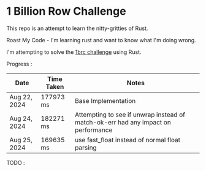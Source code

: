 # 1 Billion Row Challenge   

This repo is an attempt to learn the nitty-gritties of Rust. 

Roast My Code - I'm learning rust and want to know what I'm doing wrong.

I'm attempting to solve the [1brc challenge](https://github.com/gunnarmorling/1brc) using Rust.

Progress :

| Date         | Time Taken   | Notes                                                                            |
|--------------|--------------|----------------------------------------------------------------------------------|
| Aug 22, 2024 | 177973 ms | Base Implementation                                                              |
| Aug 24, 2024 | 182271 ms | Attempting to see if unwrap instead of match-ok-err had any impact on performance |
| Aug 25, 2024 | 169635 ms | use fast_float instead of normal float parsing                                   |


TODO :